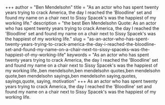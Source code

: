 +++
author = "Ben Mendelsohn"
title = "As an actor who has spent twenty years trying to crack America, the day I reached the 'Bloodline' set and found my name on a chair next to Sissy Spacek's was the happiest of my working life."
description = "the best Ben Mendelsohn Quote: As an actor who has spent twenty years trying to crack America, the day I reached the 'Bloodline' set and found my name on a chair next to Sissy Spacek's was the happiest of my working life."
slug = "as-an-actor-who-has-spent-twenty-years-trying-to-crack-america-the-day-i-reached-the-bloodline-set-and-found-my-name-on-a-chair-next-to-sissy-spaceks-was-the-happiest-of-my-working-life"
keywords = "As an actor who has spent twenty years trying to crack America, the day I reached the 'Bloodline' set and found my name on a chair next to Sissy Spacek's was the happiest of my working life.,ben mendelsohn,ben mendelsohn quotes,ben mendelsohn quote,ben mendelsohn sayings,ben mendelsohn saying,quotes, sayings,quote, saying, motivation"
+++
As an actor who has spent twenty years trying to crack America, the day I reached the 'Bloodline' set and found my name on a chair next to Sissy Spacek's was the happiest of my working life.
